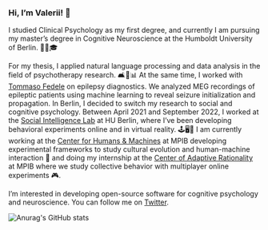 ### Hi, I’m Valerii! 👋

I studied Clinical Psychology as my first degree, and currently I am pursuing my master’s degree in Cognitive Neuroscience at the Humboldt University of Berlin. 🥰🧠🎓

For my thesis, I applied natural language processing and data analysis in the field of psychotherapy research. 🛋💬📊 At the same time, I worked with [Tommaso Fedele](https://github.com/tommytommy81) on epilepsy diagnostics. We analyzed MEG recordings of epileptic patients using machine learning to reveal seizure initialization and propagation. In Berlin, I decided to switch my research to social and cognitive psychology. Between April 2021 and September 2022, I worked at the [Social Intelligence Lab](https://social-intelligence-group.github.io/) at HU Berlin, where I’ve been developing behavioral experiments online and in virtual reality. 🕹🖥🔮 I am currently working at the [Center for Humans & Machines](https://www.mpib-berlin.mpg.de/chm) at MPIB developing experimental frameworks to study cultural evolution and human-machine interaction 🤖 and doing my internship at the [Center of Adaptive Rationality](https://www.mpib-berlin.mpg.de/research/research-centers/adaptive-rationality) at MPIB where we study collective behavior with multiplayer online experiments 🎮.

I’m interested in developing open-source software for cognitive psychology and neuroscience. You can follow me on [Twitter](https://twitter.com/ValeriiChirkov).

<!--- !![Anurag's GitHub stats](https://github-readme-stats.vercel.app/api?username=vagechirkov&theme=default&count_private=true&hide=stars,contribs&show_icons=true)--->

![Anurag's GitHub stats](https://github-readme-stats.vercel.app/api?username=vagechirkov&theme=default&count_private=true)
